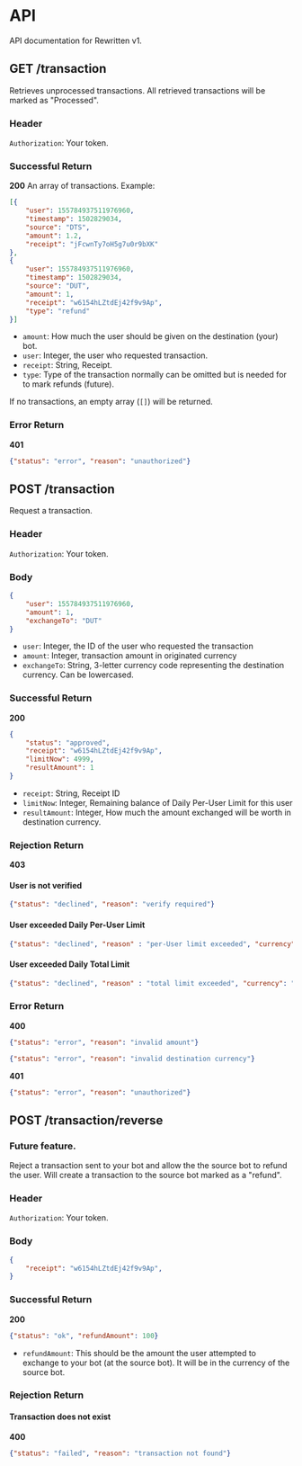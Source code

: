 # API
API documentation for Rewritten v1.

## GET /transaction
Retrieves unprocessed transactions. All retrieved transactions will be marked as "Processed".

### Header
`Authorization`: Your token.

### Successful Return
**200** An array of transactions. Example:

```json
[{
    "user": 155784937511976960,
    "timestamp": 1502829034,
    "source": "DTS",
    "amount": 1.2,
    "receipt": "jFcwnTy7oH5g7u0r9bXK"
},
{
    "user": 155784937511976960,
    "timestamp": 1502829034,
    "source": "DUT",
    "amount": 1,
    "receipt": "w6154hLZtdEj42f9v9Ap",
    "type": "refund"
}]
```
* `amount`: How much the user should be given on the destination (your) bot.
* `user`: Integer, the user who requested transaction.
* `receipt`: String, Receipt.
* `type`: Type of the transaction normally can be omitted but is needed for to mark refunds (future).

If no transactions, an empty array (`[]`) will be returned.

### Error Return
**401**

```json
{"status": "error", "reason": "unauthorized"}
```

## POST /transaction
Request a transaction.

### Header
`Authorization`: Your token.

### Body
```json
{
    "user": 155784937511976960,
    "amount": 1,
    "exchangeTo": "DUT"
}
```

* `user`: Integer, the ID of the user who requested the transaction
* `amount`: Integer, transaction amount in originated currency
* `exchangeTo`: String, 3-letter currency code representing the destination currency. Can be lowercased.

### Successful Return

**200**

```json
{
    "status": "approved",
    "receipt": "w6154hLZtdEj42f9v9Ap",
    "limitNow": 4999,
    "resultAmount": 1
}
```

* `receipt`: String, Receipt ID
* `limitNow`: Integer, Remaining balance of Daily Per-User Limit for this user
* `resultAmount`: Integer, How much the amount exchanged will be worth in destination currency.

### Rejection Return

**403**

#### User is not verified
```json
{"status": "declined", "reason": "verify required"}
```

#### User exceeded Daily Per-User Limit
```json
{"status": "declined", "reason" : "per-User limit exceeded", "currency": "DUT", "limit": 2500, "limitNow": 0}
```

#### User exceeded Daily Total Limit
```json
{"status": "declined", "reason" : "total limit exceeded", "currency": "DUT", "limit": 100000}
```

### Error Return

**400**
```json
{"status": "error", "reason": "invalid amount"}
```
```json
{"status": "error", "reason": "invalid destination currency"}
```

**401**
```json
{"status": "error", "reason": "unauthorized"}
```

## POST /transaction/reverse
### Future feature.
Reject a transaction sent to your bot and allow the the source bot to refund the user.
Will create a transaction to the source bot marked as a "refund".

### Header
`Authorization`: Your token.

### Body
```json
{
    "receipt": "w6154hLZtdEj42f9v9Ap",
}
```

### Successful Return
**200**
```json
{"status": "ok", "refundAmount": 100}
```

* `refundAmount`: This should be the amount the user attempted to exchange to your bot (at the source bot).
It will be in the currency of the source bot.

### Rejection Return

#### Transaction does not exist
**400**
```json
{"status": "failed", "reason": "transaction not found"}
```
